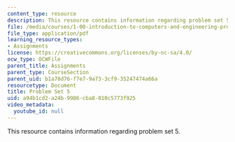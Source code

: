 ```yaml
---
content_type: resource
description: This resource contains information regarding problem set 5.
file: /media/courses/1-00-introduction-to-computers-and-engineering-problem-solving-spring-2012/a94b1cd2a24b9986cba8010c5773f925_MIT1_00S12_PS_5.pdf
file_type: application/pdf
learning_resource_types:
- Assignments
license: https://creativecommons.org/licenses/by-nc-sa/4.0/
ocw_type: OCWFile
parent_title: Assignments
parent_type: CourseSection
parent_uid: b1a78d76-f7e7-9a73-3cf9-35247474a66a
resourcetype: Document
title: Problem Set 5
uid: a94b1cd2-a24b-9986-cba8-010c5773f925
video_metadata:
  youtube_id: null
---
```

This resource contains information regarding problem set 5.